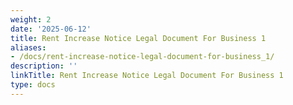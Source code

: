 ```yaml
---
weight: 2
date: '2025-06-12'
title: Rent Increase Notice Legal Document For Business 1
aliases:
- /docs/rent-increase-notice-legal-document-for-business_1/
description: ''
linkTitle: Rent Increase Notice Legal Document For Business 1
type: docs
---
```


